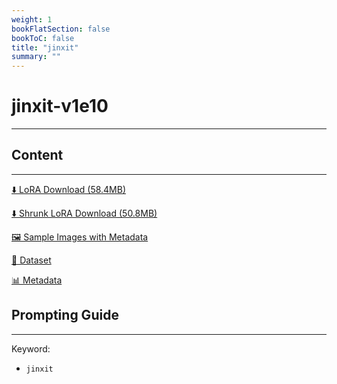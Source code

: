 ```yaml
---
weight: 1
bookFlatSection: false
bookToC: false
title: "jinxit"
summary: ""
---
```


<!--markdownlint-disable MD025 MD033 -->

# jinxit-v1e10

---

## Content

---

[⬇️ LoRA Download (58.4MB)](https://huggingface.co/k4d3/yiff_toolkit/resolve/main/ponyxl_loras/jinxit-v1e10.safetensors?download=true)

[⬇️ Shrunk LoRA Download (50.8MB)](https://huggingface.co/k4d3/yiff_toolkit/resolve/main/ponyxl_loras_shrunk_2/jinxit-v1e10_frockpt1_th-3.55.safetensors?download=true)

[🖼️ Sample Images with Metadata](https://huggingface.co/k4d3/yiff_toolkit/tree/main/static/{})

[📐 Dataset](https://huggingface.co/datasets/k4d3/furry/tree/main/by_jinxit)

[📊 Metadata](https://huggingface.co/k4d3/yiff_toolkit/raw/main/ponyxl_loras/jinxit-v1e10.json)

## Prompting Guide

---

Keyword:

- `jinxit`
